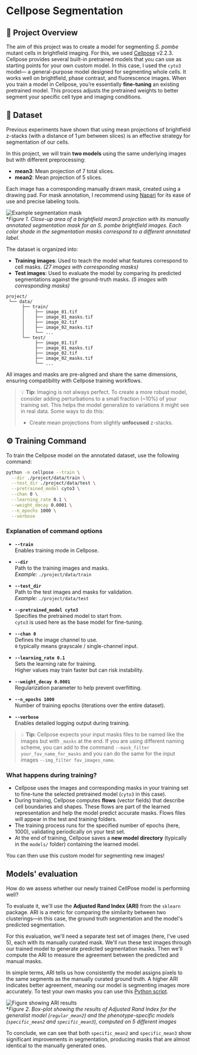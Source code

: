 # Cellpose Segmentation

## 📂 Project Overview

The aim of this project was to create a model for segmenting *S. pombe* mutant cells in brightfield imaging. For this, we used [Cellpose](https://cellpose.readthedocs.io/en/latest/index.html) v2.2.3. Cellpose provides several built-in pretrained models that you can use as starting points for your own custom model. In this case, I used the `cyto3` model— a general-purpose model designed for segmenting whole cells. It works well on brightfield, phase contrast, and fluorescence images.  When you train a model in Cellpose, you’re essentially **fine-tuning** an existing pretrained model. This process adjusts the pretrained weights to better segment your specific cell type and imaging conditions.


## 📂 Dataset

Previous experiments have shown that using mean projections of brightfield z-stacks (with a distance of 1 µm between slices) is an effective strategy for segmentation of our cells.  

In this project, we will train **two models** using the same underlying images but with different preprocessing:

- **mean3**: Mean projection of 7 total slices.
- **mean2**: Mean projection of 5 slices.

Each image has a corresponding manually drawn mask, created using a drawing pad. For mask annotation, I recommend using [Napari](https://napari.org/) for its ease of use and precise labeling tools.  

![Example segmentation mask](./figures/segmentation_masks_ex.png)  
**Figure 1. Close-up area of a brightfield mean3 projection with its manually annotated segmentation mask for an S. pombe brightfield images. Each color shade in the segmentation masks correspond to a different annotated label.*

The dataset is organized into:

- **Training images**: Used to teach the model what features correspond to cell masks. *(27 images with corresponding masks)*
- **Test images**: Used to evaluate the model by comparing its predicted segmentations against the ground-truth masks. *(5 images with corresponding masks)*

```
project/
 └── data/
      ├── train/
      │    ├── image_01.tif
      │    ├── image_01_masks.tif
      │    ├── image_02.tif
      │    ├── image_02_masks.tif
      │    └── ...
      └── test/
           ├── image_01.tif
           ├── image_01_masks.tif
           ├── image_02.tif
           ├── image_02_masks.tif
           └── ...
```

All images and masks are pre-aligned and share the same dimensions, ensuring compatibility with Cellpose training workflows.

> 💡 **Tip:** Imaging is not always perfect. To create a more robust model, consider adding perturbations to a small fraction (~10%) of your training set. This helps the model generalize to variations it might see in real data.
> Some ways to do this:  
> - Create mean projections from slightly **unfocused** z-stacks.  


## ⚙️ Training Command

To train the Cellpose model on the annotated dataset, use the following command:

```bash
python -m cellpose --train \
  --dir ./project/data/train \
  --test_dir ./project/data/test \
  --pretrained_model cyto3 \
  --chan 0 \
  --learning_rate 0.1 \
  --weight_decay 0.0001 \
  --n_epochs 1000 \
  --verbose
```

### **Explanation of command options**

- **`--train`**  
  Enables training mode in Cellpose.

- **`--dir`**  
  Path to the training images and masks.  
  *Example:* `./project/data/train`

- **`--test_dir`**  
  Path to the test images and masks for validation.  
  *Example:* `./project/data/test`

- **`--pretrained_model cyto3`**  
  Specifies the pretrained model to start from.  
  `cyto3` is used here as the base model for fine-tuning.

- **`--chan 0`**  
  Defines the image channel to use.  
  `0` typically means grayscale / single-channel input.

- **`--learning_rate 0.1`**  
  Sets the learning rate for training.  
  Higher values may train faster but can risk instability.

- **`--weight_decay 0.0001`**  
  Regularization parameter to help prevent overfitting.

- **`--n_epochs 1000`**  
  Number of training epochs (iterations over the entire dataset).

- **`--verbose`**  
  Enables detailed logging output during training.

> 💡 **Tip:** Cellpose expects your input masks files to be named like the images but with `_masks` at the end. If you are using different naming scheme, you can add to the command `--mask_filter your_fav_name_for_masks` and you can do the same for the input images `--img_filter fav_images_name`.

### **What happens during training?**

- Cellpose uses the images and corresponding masks in your training set to fine-tune the selected pretrained model (`cyto3` in this case).  
- During training, Cellpose computes **flows** (vector fields) that describe cell boundaries and shapes. These flows are part of the learned representation and help the model predict accurate masks. Flows files will appear in the test and training folders. 
- The training process runs for the specified number of epochs (here, 1000), validating periodically on your test set.  
- At the end of training, Cellpose saves a **new model directory** (typically in the `models/` folder) containing the learned model.  

You can then use this custom model for segmenting new images!

## Models' evaluation

How do we assess whether our newly trained CellPose model is performing well?

To evaluate it, we'll use the **Adjusted Rand Index (ARI)** from the `sklearn` package. ARI is a metric for comparing the similarity between two clusterings—in this case, the ground truth segmentation and the model's predicted segmentation.

For this evaluation, we'll need a separate test set of images (here, I've used 5), each with its manually curated mask. We'll run these test images through our trained model to generate predicted segmentation masks. Then we'll compute the ARI to measure the agreement between the predicted and manual masks.

In simple terms, ARI tells us how consistently the model assigns pixels to the same segments as the manually curated ground truth. A higher ARI indicates better agreement, meaning our model is segmenting images more accurately. To test your own masks you can use this [Python script](./ARI_evaluation.py).

![Figure showing ARI results](./figures/ARI_figure.png)  
**Figure 2. Box-plot showing the results of Adjusted Rand Index for the generalist model (`regular_mean2`) and the phenotype-specific models (`specific_mean2` and `specific_mean3`), computed on 5 different images*

To conclude, we can see that both `specific_mean2` and `specific_mean3` show significant improvements in segmentation, producing masks that are almost identical to the manually generated ones.

